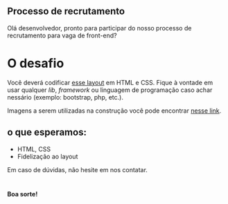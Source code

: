 ## Processo de recrutamento

Olá desenvolvedor, pronto para participar do nosso
processo de recrutamento para vaga de front-end?

# O desafio

Você deverá codificar [esse layout](https://github.com/fxamauri/recrutamento-front/tree/master/psds) em HTML e CSS. Fique à vontade em usar qualquer *lib*,  *framework* ou linguagem de programação caso achar nessário (exemplo: bootstrap, php, etc.).

Imagens a serem utilizadas na construção você pode encontrar  [nesse link](https://github.com/fxamauri/recrutamento-front/tree/master/resources).

## o que esperamos:

- HTML, CSS
- Fidelização ao layout

Em caso de dúvidas, não hesite em nos contatar.
#

**Boa sorte!**